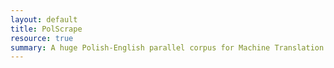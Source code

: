 ```yaml
---
layout: default
title: PolScrape
resource: true
summary: A huge Polish-English parallel corpus for Machine Translation.
---
```

